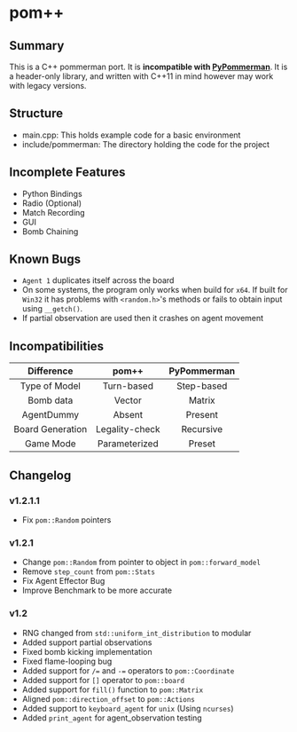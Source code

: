 # pom++

## Summary

This is a C++ pommerman port. It is **incompatible with [PyPommerman](https://github.com/MultiAgentLearning/playground)**.
It is a header-only library, and written with C++11 in mind however may work with legacy versions.

## Structure

- main.cpp: This holds example code for a basic environment
- include/pommerman: The directory holding the code for the project

## Incomplete Features

- Python Bindings
- Radio (Optional)
- Match Recording
- GUI
- Bomb Chaining

## Known Bugs

- `Agent 1` duplicates itself across the board
- On some systems, the program only works when build for `x64`. If built for `Win32` it has problems with `<random.h>`'s methods or fails to obtain input using `__getch()`.
- If partial observation are used then it crashes on agent movement

## Incompatibilities

|    Difference    |     pom++      | PyPommerman |
| :--------------: | :------------: | :---------: |
|  Type of Model   |   Turn-based   | Step-based  |
|    Bomb data     |     Vector     |   Matrix    |
|    AgentDummy    |     Absent     |   Present   |
| Board Generation | Legality-check |  Recursive  |
|    Game Mode     | Parameterized  |   Preset    |

## Changelog

### v1.2.1.1

- Fix `pom::Random` pointers

### v1.2.1

- Change `pom::Random` from pointer to object in `pom::forward_model`
- Remove `step_count` from `pom::Stats`
- Fix Agent Effector Bug
- Improve Benchmark to be more accurate

### v1.2

- RNG changed from `std::uniform_int_distribution` to modular
- Added support partial observations
- Fixed bomb kicking implementation
- Fixed flame-looping bug
- Added support for `/=` and `-=` operators to `pom::Coordinate`
- Added support for `[]` operator to `pom::board`
- Added support for `fill()` function to `pom::Matrix`
- Aligned `pom::direction_offset` to `pom::Actions`
- Added support to `keyboard_agent` for `unix` (Using `ncurses`)
- Added `print_agent` for agent_observation testing
